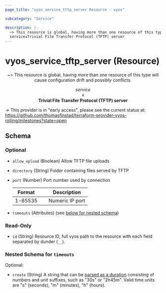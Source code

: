 ```yaml
---
page_title: "vyos_service_tftp_server Resource - vyos"

subcategory: "Service"

description: |- 
  ~> This resource is global, having more than one resource of this type will cause configuration drift and possibly conflicts.
  service⯯Trivial File Transfer Protocol (TFTP) server
---
```


# vyos_service_tftp_server (Resource)
<center>

~> This resource is global, having more than one resource of this type will cause configuration drift and possibly conflicts.

*service*  
⯯  
**Trivial File Transfer Protocol (TFTP) server**


</center>

-> This provider is in "early access", please see the current status at: https://github.com/thomasfinstad/terraform-provider-vyos-rolling/milestones?state=open

## Schema

### Optional

- `allow_upload` (Boolean) Allow TFTP file uploads
- `directory` (String) Folder containing files served by TFTP
- `port` (Number) Port number used by connection

    |Format   &emsp;|Description      |
    |-----------|-------------------|
    |1-65535  &emsp;|Numeric IP port  |
- `timeouts` (Attributes) (see [below for nested schema](#nestedatt--timeouts))

### Read-Only

- `id` (String) Resource ID, full vyos path to the resource with each field separated by dunder (`__`).

<a id="nestedatt--timeouts"></a>
### Nested Schema for `timeouts`

Optional:

- `create` (String) A string that can be [parsed as a duration](https://pkg.go.dev/time#ParseDuration) consisting of numbers and unit suffixes, such as &#34;30s&#34; or &#34;2h45m&#34;. Valid time units are &#34;s&#34; (seconds), &#34;m&#34; (minutes), &#34;h&#34; (hours).  
